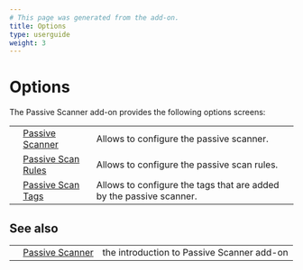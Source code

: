 ```yaml
---
# This page was generated from the add-on.
title: Options
type: userguide
weight: 3
---
```


# Options

The Passive Scanner add-on provides the following options screens:

|   |                                                                           |                                                                     |
|---|---------------------------------------------------------------------------|---------------------------------------------------------------------|
|   | [Passive Scanner](/docs/desktop/addons/passive-scanner/options/scanner/)  | Allows to configure the passive scanner.                            |
|   | [Passive Scan Rules](/docs/desktop/addons/passive-scanner/options/rules/) | Allows to configure the passive scan rules.                         |
|   | [Passive Scan Tags](/docs/desktop/addons/passive-scanner/options/tags/)   | Allows to configure the tags that are added by the passive scanner. |

## See also

|   |                                                          |                                            |
|---|----------------------------------------------------------|--------------------------------------------|
|   | [Passive Scanner](/docs/desktop/addons/passive-scanner/) | the introduction to Passive Scanner add-on |
